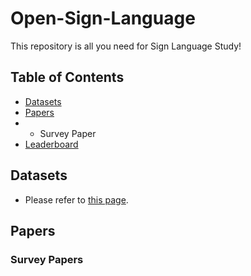 # Open-Sign-Language
This repository is all you need for Sign Language Study!

## Table of Contents
- [Datasets](#datasets)  
- [Papers](#papers)
- - Survey Paper
- [Leaderboard](#leaderboard)


## Datasets
- Please refer to [this page](helper/datasets.md).

## Papers
### Survey Papers
